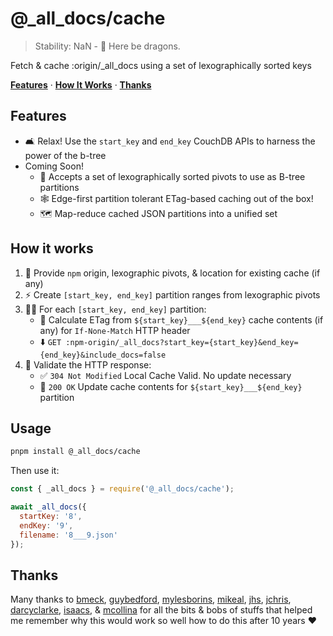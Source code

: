 # @_all_docs/cache

> Stability: NaN - 🐉 Here be dragons.

Fetch & cache :origin/_all_docs using a set of lexographically sorted keys

**[Features](#features)**
·
**[How It Works](#how-it-works)**
·
**[Thanks](#thanks)**

## Features

* 🛋️ Relax! Use the `start_key` and `end_key` CouchDB APIs to harness the power of the b-tree
* Coming Soon!
  * 🔑 Accepts a set of lexographically sorted pivots to use as B-tree partitions
  * 🕸️ Edge-first partition tolerant ETag-based caching out of the box!
  * 🗺️ Map-reduce cached JSON partitions into a unified set

## How it works

1. 📍 Provide `npm` origin, lexographic pivots, & location for existing cache (if any)
2. ⚡️ Create `[start_key, end_key]` partition ranges from lexographic pivots
3. 🏃‍♀️ For each `[start_key, end_key]` partition:
   * 🔄 Calculate ETag from `${start_key}___${end_key}` cache contents (if any) for `If-None-Match` HTTP header
   * ⬇️ `GET :npm-origin/_all_docs?start_key={start_key}&end_key={end_key}&include_docs=false`
4. 👀 Validate the HTTP response:
   * ✅ `304 Not Modified` Local Cache Valid. No update necessary
   * 📄 `200 OK` Update cache contents for `${start_key}___${end_key}` partition

## Usage

```sh
pnpm install @_all_docs/cache
```

Then use it:

```js
const { _all_docs } = require('@_all_docs/cache');

await _all_docs({
  startKey: '8',
  endKey: '9',
  filename: '8___9.json'
});
```

## Thanks

Many thanks to [bmeck], [guybedford], [mylesborins], [mikeal], [jhs], [jchris], [darcyclarke], [isaacs], & [mcollina] for all the bits & bobs of stuffs that helped me remember why this would work so well how to do this after 10 years ❤️

[bmeck]: https://github.com/bmeck
[guybedford]: https://github.com/guybedford
[mylesborins]: https://github.com/mylesborins
[mikeal]: https://github.com/mikeal
[jhs]: https://github.com/jhs
[jchris]: https://github.com/jchris
[darcyclarke]: https://github.com/darcyclarke
[isaacs]: https://github.com/isaacs
[mcollina]: https://github.com/mcollina
